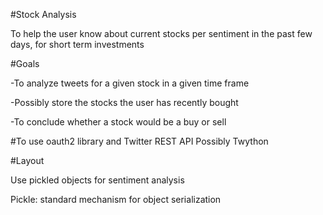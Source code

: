 #Stock Analysis

To help the user know about current stocks per sentiment in the past few days, for short term investments


#Goals

-To analyze tweets for a given stock in a given time frame

-Possibly store the stocks the user has recently bought 

-To conclude whether a stock would be a buy or sell


#To use
oauth2 library and Twitter REST API
Possibly Twython

#Layout

Use pickled objects for sentiment analysis










Pickle: standard mechanism for object serialization
